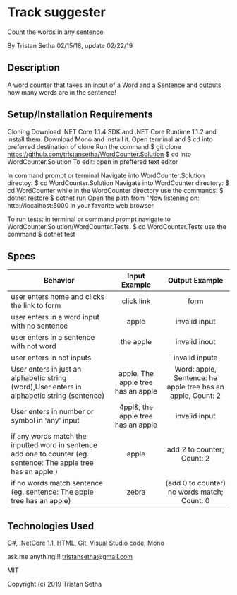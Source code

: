 # Track suggester

Count the words in any sentence

By Tristan Setha 02/15/18, update 02/22/19

## Description

A word counter that takes an input of a Word and a Sentence and outputs how many words are in the sentence!

## Setup/Installation Requirements

Cloning
Download .NET Core 1.1.4 SDK and .NET Core Runtime 1.1.2 and install them. Download Mono and install it.
Open terminal and $ cd into preferred destination of clone
Run the command $ git clone https://github.com/tristansetha/WordCounter.Solution
$ cd into WordCounter.Solution
To edit: open in preffered text editor

In command prompt or terminal
Navigate into WordCounter.Solution directoy: $ cd WordCounter.Solution
Navigate into WordCounter directory: $ cd WordCounter
while in the WordCounter directory use the commands:
$ dotnet restore
$ dotnet run
Open the path from "Now listening on: http://localhost:5000 in your favorite web browser

To run tests:
in terminal or command prompt navigate to WordCounter.Solution/WordCounter.Tests. 
    $ cd WordCounter.Tests
use the command $ dotnet test

## Specs

|   Behavior                          | Input Example | Output Example |
| ------------------------------------|:-------------:| :-------------:|
|  user enters home and clicks the link to form | click link  | form |
|  user enters in a word input with no sentence   | apple | invalid input |
|  user enters in a sentence with not word | the apple | invalid inout |
|  user enters in not inputs | | invalid inpute |
|  User enters in just an alphabetic string (word),User enters in alphabetic string (sentence)  | apple, The apple tree has an apple |  Word: apple, Sentence: he apple tree has an apple, Count: 2  |
|  User enters in number or symbol in 'any' input | 4ppl&, the apple tree has an apple | invalid input |
|  if any words match the inputted word in sentence add one to counter (eg. sentence: The apple tree has an apple ) | apple | add 2 to counter; Count: 2 |
|  if no words match sentence (eg. sentence: The apple tree has an apple) |  zebra | (add 0 to counter) no words match; Count: 0 |


## Technologies Used

C#, .NetCore 1.1, HTML, Git, Visual Studio code, Mono

ask me anything!!! tristansetha@gmail.com

MIT

Copyright (c) 2019 Tristan Setha
